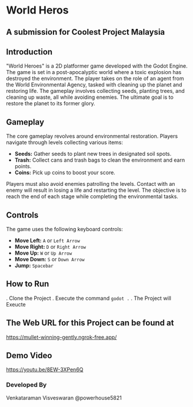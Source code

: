 # World Heros

## A submission for Coolest Project Malaysia


## Introduction

"World Heroes" is a 2D platformer game developed with the Godot Engine. The game is set in a post-apocalyptic world where a toxic explosion has destroyed the environment. The player takes on the role of an agent from the World Environmental Agency, tasked with cleaning up the planet and restoring life. The gameplay involves collecting seeds, planting trees, and cleaning up waste, all while avoiding enemies. The ultimate goal is to restore the planet to its former glory.

## Gameplay

The core gameplay revolves around environmental restoration. Players navigate through levels collecting various items:
- **Seeds:** Gather seeds to plant new trees in designated soil spots.
- **Trash:** Collect cans and trash bags to clean the environment and earn points.
- **Coins:** Pick up coins to boost your score.

Players must also avoid enemies patrolling the levels. Contact with an enemy will result in losing a life and restarting the level. The objective is to reach the end of each stage while completing the environmental tasks.

## Controls

The game uses the following keyboard controls:
- **Move Left:** `A` or `Left Arrow`
- **Move Right:** `D` or `Right Arrow`
- **Move Up:** `W` or `Up Arrow`
- **Move Down:** `S` or `Down Arrow`
- **Jump:** `Spacebar`


## How to Run 

. Clone the Project
. Execute the command `godot .`
. The Project will Exeucte


## The Web URL for this Project can be found at 
https://mullet-winning-gently.ngrok-free.app/


## Demo Video
https://youtu.be/8EW-3XPen6Q



### Developed By
Venkataraman Visveswaran
@powerhouse5821
